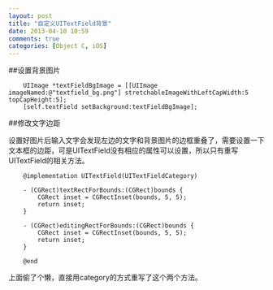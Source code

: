 ```yaml
---
layout: post
title: "自定义UITextField背景"
date: 2013-04-10 10:59
comments: true
categories: [Object C, iOS] 
---
```


##设置背景图片
``` objc
	UIImage *textFieldBgImage = [[UIImage imageNamed:@"textfield_bg.png"] stretchableImageWithLeftCapWidth:5 topCapHeight:5];
	[self.textField setBackground:textFieldBgImage];
```
<!-- more -->
##修改文字边距

设置好图片后输入文字会发现左边的文字和背景图片的边框重叠了，需要设置一下文本框的边距，可是UITextField没有相应的属性可以设置，所以只有重写UITextField的相关方法。

```
    @implementation UITextField(UITextFieldCategory)
    
    - (CGRect)textRectForBounds:(CGRect)bounds {
        CGRect inset = CGRectInset(bounds, 5, 5);
        return inset;
    }
    
    - (CGRect)editingRectForBounds:(CGRect)bounds {
        CGRect inset = CGRectInset(bounds, 5, 5);
        return inset;
    }
    
    @end
```
上面偷了个懒，直接用category的方式重写了这个两个方法。
